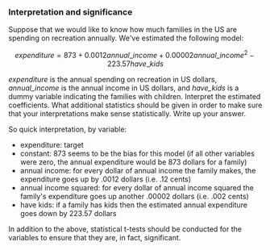 ### Interpretation and significance

Suppose that we would like to know how much families in the US are spending on recreation annually. We've estimated the following model:

$$ expenditure = 873 + 0.0012annual\_income + 0.00002annual\_income^2 - 223.57have\_kids $$

*expenditure* is the annual spending on recreation in US dollars, *annual_income* is the annual income in US dollars, and *have_kids* is a dummy variable indicating the families with children. Interpret the estimated coefficients. What additional statistics should be given in order to make sure that your interpretations make sense statistically. Write up your answer.

So quick interpretation, by variable:
- expenditure: target
- constant: 873 seems to be the bias for this model (if all other variables were zero, the annual expenditure would be 873 dollars for a family)
- annual income: for every dollar of annual income the family makes, the expenditure goes up by .0012 dollars (i.e. .12 cents)
- annual income squared: for every dollar of annual income squared the family's expenditure goes up another .00002 dollars (i.e. .002 cents)
- have kids: if a family has kids then the estimated annual expenditure goes down by 223.57 dollars

In addition to the above, statistical t-tests should be conducted for the variables to ensure that they are, in fact, significant.
